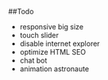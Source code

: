 ##Todo

- responsive big size 
- touch slider
- disable internet explorer
- optimize HTML SEO
- chat bot 
- animation astronaute 
